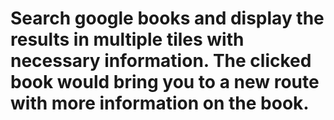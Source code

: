 # Search google books and display the results in multiple tiles with necessary information. The clicked book would bring you to a new route with more information on the book.
